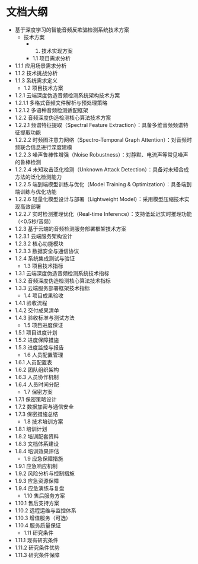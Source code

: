 # 文档大纲

- 基于深度学习的智能音频反欺骗检测系统技术方案
  - 技术方案
    - 1. 技术实现方案
    - 1.1 项目需求分析
- 1.1.1 应用场景需求分析
- 1.1.2 技术挑战分析
- 1.1.3 系统需求定义
    - 1.2 项目技术方案
- 1.2.1 云端深度伪造音频检测系统架构技术方案
- 1.2.1.1 多格式音频文件解析与预处理策略
- 1.2.1.2 多语种音频检测适配框架
- 1.2.2 音频深度伪造检测核心算法技术方案
- 1.2.2.1 频谱特征提取（Spectral Feature Extraction）：具备多维音频频谱特征提取功能
- 1.2.2.2 时频图注意力网络（Spectro-Temporal Graph Attention）：对音频时频联合信息进行深度建模
- 1.2.2.3 噪声鲁棒性增强（Noise Robustness）：对静默、电流声等常见噪声的鲁棒检测
- 1.2.2.4 未知攻击泛化检测（Unknown Attack Detection）：具备对未知合成方法的泛化检测能力
- 1.2.2.5 端到端模型训练与优化（Model Training & Optimization）：具备端到端训练与优化功能
- 1.2.2.6 轻量化模型设计与部署（Lightweight Model）：采用模型压缩技术实现高效部署
- 1.2.2.7 实时检测推理优化（Real-time Inference）：支持低延迟实时推理功能（<0.5秒/音频）
- 1.2.3 基于云端的音频检测服务部署框架技术方案
- 1.2.3.1 云端服务架构设计
- 1.2.3.2 核心功能模块
- 1.2.3.3 数据安全与通信协议
- 1.2.4 系统集成测试与验证
    - 1.3 项目技术指标
- 1.3.1 云端深度伪造音频检测系统技术指标
- 1.3.2 音频深度伪造检测核心算法技术指标
- 1.3.3 云端服务部署框架技术指标
    -  1.4 项目成果验收
- 1.4.1 验收流程
- 1.4.2 交付成果清单
- 1.4.3 验收标准与测试方法
    - 1.5 项目进度保证
- 1.5.1 项目进度计划
- 1.5.2 进度保障措施
- 1.5.3 进度监控与报告
    - 1.6 人员配置管理
- 1.6.1 人员配置表
- 1.6.2 团队组织架构
- 1.6.3 人员协作机制
- 1.6.4 人员时间分配
    - 1.7 保密方案
- 1.7.1 保密策略设计
- 1.7.2 数据加密与通信安全
- 1.7.3 保密措施总结
    - 1.8 技术培训方案
- 1.8.1 培训计划
- 1.8.2 培训配套资料
- 1.8.3 文档体系建设
- 1.8.4 培训效果评估
    - 1.9 应急保障措施
- 1.9.1 应急响应机制
- 1.9.2 风险分析与控制措施
- 1.9.3 应急资源保障
- 1.9.4 应急演练与复盘
    - 1.10 售后服务方案
- 1.10.1 售后支持方案
- 1.10.2 远程运维与监控体系
- 1.10.3 增值服务（可选）
- 1.10.4 服务质量保证
    - 1.11 研究条件
- 1.11.1 现有研究条件
- 1.11.2 研究条件优势
- 1.11.3 研究条件保障
